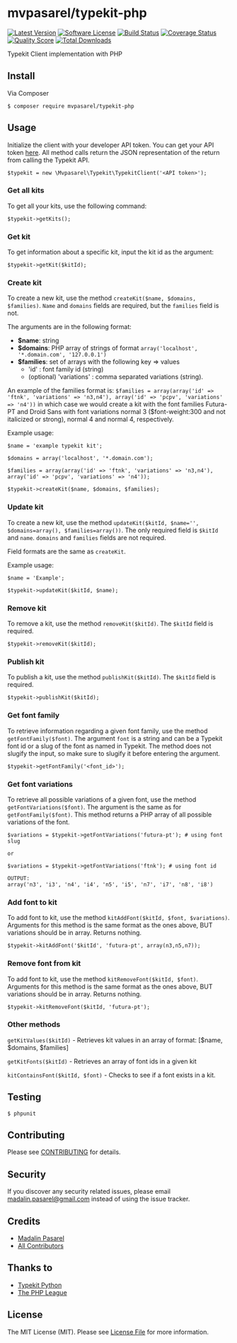 # mvpasarel/typekit-php
[![Latest Version](https://img.shields.io/github/release/mvpasarel/typekit-php.svg?style=flat-square)](https://github.com/mvpasarel/typekit-php/releases)
[![Software License](https://img.shields.io/badge/license-MIT-brightgreen.svg?style=flat-square)](LICENSE.md)
[![Build Status](https://img.shields.io/travis/mvpasarel/typekit-php/master.svg?style=flat-square)](https://travis-ci.org/mvpasarel/typekit-php)
[![Coverage Status](https://img.shields.io/scrutinizer/coverage/g/mvpasarel/typekit-php.svg?style=flat-square)](https://scrutinizer-ci.com/g/mvpasarel/typekit-php/code-structure)
[![Quality Score](https://img.shields.io/scrutinizer/g/mvpasarel/typekit-php.svg?style=flat-square)](https://scrutinizer-ci.com/g/mvpasarel/typekit-php)
[![Total Downloads](https://img.shields.io/packagist/dt/mvpasarel/typekit-php.svg?style=flat-square)](https://packagist.org/packages/mvpasarel/typekit-php)

Typekit Client implementation with PHP

## Install

Via Composer

```
$ composer require mvpasarel/typekit-php
```

## Usage


Initialize the client with your developer API token. You can get your API token [here](https://typekit.com/account/tokens). All method calls return the JSON representation of the return from calling the Typekit API.


```
$typekit = new \Mvpasarel\Typekit\TypekitClient('<API token>');
```

### Get all kits

To get all your kits, use the following command:

```
$typekit->getKits();
```

### Get kit

To get information about a specific kit, input the kit id as the argument:

```
$typekit->getKit($kitId);
```

### Create kit

To create a new kit, use the method `createKit($name, $domains, $families)`. `Name` and `domains` 
fields are required, but the `families` field is not.

The arguments are in the following format:

- **$name**: string
- **$domains**: PHP array of strings of format `array('localhost', '*.domain.com', '127.0.0.1')`
- **$families**: set of arrays with the following key => values
    - 'id' : font family id (string)
    - (optional) 'variations' : comma separated variations (string).

An example of the families format is: `$families = array(array('id' => 'ftnk', 'variations' => 'n3,n4'), array('id' => 'pcpv', 'variations' => 'n4'))` in which case we would create a kit with the font families Futura-PT and Droid Sans with font variations normal 3 ($font-weight:300 and not italicized or strong), normal 4 and normal 4, respectively.

Example usage:

    $name = 'example typekit kit';

    $domains = array('localhost', '*.domain.com');

    $families = array(array('id' => 'ftnk', 'variations' => 'n3,n4'), array('id' => 'pcpv', 'variations' => 'n4'));

    $typekit->createKit($name, $domains, $families);

### Update kit

To create a new kit, use the method `updateKit($kitId, $name='', $domains=array(), $families=array())`. 
The only required field is `$kitId` and `name`. `domains` and `families` fields are not required.

Field formats are the same as `createKit`.

Example usage:

    $name = 'Example';
    
    $typekit->updateKit($kitId, $name);

### Remove kit

To remove a kit, use the method `removeKit($kitId)`. The `$kitId` field is required.

```
$typekit->removeKit($kitId);
```

### Publish kit

To publish a kit, use the method `publishKit($kitId)`. The `$kitId` field is required.
```
$typekit->publishKit($kitId);
```

### Get font family

To retrieve information regarding a given font family, use the method `getFontFamily($font)`. The argument `font` is 
a string and can be a Typekit font id or a slug of the font as named in Typekit. The method does not slugify the input, so make sure to slugify it before entering the argument.

```
$typekit->getFontFamily('<font_id>');
```

### Get font variations

To retrieve all possible variations of a given font, use the method `getFontVariations($font)`. The argument is the 
same as for `getFontFamily($font)`. This method returns a PHP array of all possible variations of the font.

    $variations = $typekit->getFontVariations('futura-pt'); # using font slug
    
    or
    
    $variations = $typekit->getFontVariations('ftnk'); # using font id
    
    OUTPUT:
    array('n3', 'i3', 'n4', 'i4', 'n5', 'i5', 'n7', 'i7', 'n8', 'i8')

### Add font to kit

To add font to kit, use the method `kitAddFont($kitId, $font, $variations)`. Arguments for this method is the 
same format as the ones above, BUT variations should be in array. Returns nothing.

```
$typekit->kitAddFont('$kitId', 'futura-pt', array(n3,n5,n7));
```

### Remove font from kit

To add font to kit, use the method `kitRemoveFont($kitId, $font)`. Arguments for this method is the same format as 
the ones above, BUT variations should be in array. Returns nothing.

```
$typekit->kitRemoveFont($kitId, 'futura-pt');
```

### Other methods

`getKitValues($kitId)` - Retrieves kit values in an array of format: [$name, $domains, $families]

`getKitFonts($kitId)` - Retrieves an array of font ids in a given kit

`kitContainsFont($kitId, $font)` - Checks to see if a font exists in a kit.

## Testing

```
$ phpunit
```

## Contributing

Please see [CONTRIBUTING](CONTRIBUTING.md) for details.

## Security

If you discover any security related issues, please email madalin.pasarel@gmail.com instead of using the issue tracker.

## Credits

- [Madalin Pasarel](https://github.com/mvpasarel)
- [All Contributors](../../contributors)

## Thanks to

- [Typekit Python](https://github.com/suchanlee/typekit-python)
- [The PHP League](https://github.com/thephpleague/skeleton)


## License

The MIT License (MIT). Please see [License File](LICENSE.md) for more information.
